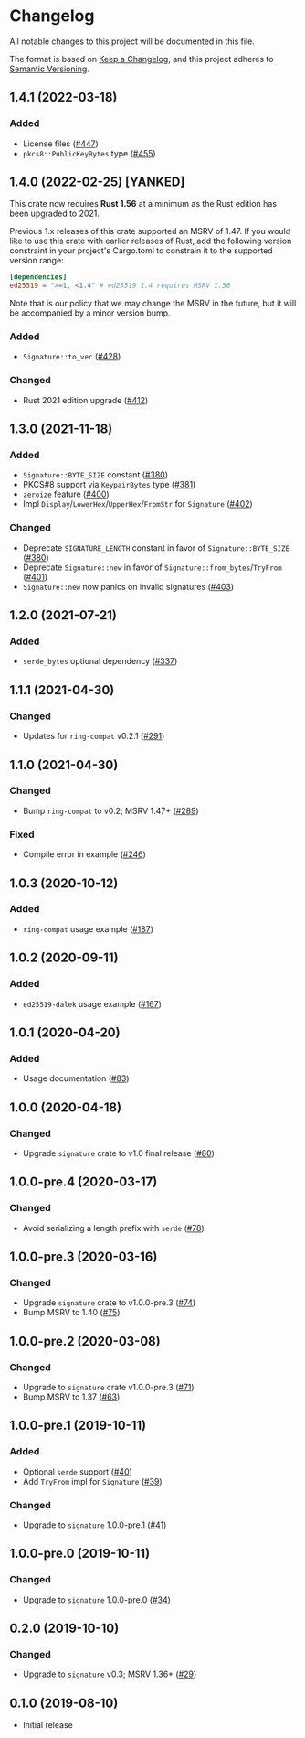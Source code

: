 # Changelog
All notable changes to this project will be documented in this file.

The format is based on [Keep a Changelog](https://keepachangelog.com/en/1.0.0/),
and this project adheres to [Semantic Versioning](https://semver.org/spec/v2.0.0.html).

## 1.4.1 (2022-03-18)
### Added
- License files ([#447])
- `pkcs8::PublicKeyBytes` type ([#455])

[#447]: https://github.com/RustCrypto/signatures/pull/447
[#455]: https://github.com/RustCrypto/signatures/pull/455

## 1.4.0 (2022-02-25) [YANKED]

This crate now requires **Rust 1.56** at a minimum as the Rust edition has been
upgraded to 2021.

Previous 1.x releases of this crate supported an MSRV of 1.47. If you would
like to use this crate with earlier releases of Rust, add the following version
constraint in your project's Cargo.toml to constrain it to the supported
version range:

```toml
[dependencies]
ed25519 = ">=1, <1.4" # ed25519 1.4 requires MSRV 1.56
```

Note that is our policy that we may change the MSRV in the future, but it will
be accompanied by a minor version bump.

### Added
- `Signature::to_vec` ([#428])

### Changed
- Rust 2021 edition upgrade ([#412])

[#412]: https://github.com/RustCrypto/signatures/pull/412
[#428]: https://github.com/RustCrypto/signatures/pull/428

## 1.3.0 (2021-11-18)
### Added
- `Signature::BYTE_SIZE` constant ([#380])
- PKCS#8 support via `KeypairBytes` type ([#381])
- `zeroize` feature ([#400])
- Impl `Display`/`LowerHex`/`UpperHex`/`FromStr` for `Signature` ([#402])

### Changed
- Deprecate `SIGNATURE_LENGTH` constant in favor of `Signature::BYTE_SIZE` ([#380])
- Deprecate `Signature::new` in favor of `Signature::from_bytes`/`TryFrom` ([#401])
- `Signature::new` now panics on invalid signatures ([#403])

[#380]: https://github.com/RustCrypto/signatures/pull/380
[#381]: https://github.com/RustCrypto/signatures/pull/381
[#400]: https://github.com/RustCrypto/signatures/pull/400
[#401]: https://github.com/RustCrypto/signatures/pull/401
[#402]: https://github.com/RustCrypto/signatures/pull/402
[#403]: https://github.com/RustCrypto/signatures/pull/403

## 1.2.0 (2021-07-21)
### Added
- `serde_bytes` optional dependency ([#337])

[#337]: https://github.com/RustCrypto/signatures/pull/337

## 1.1.1 (2021-04-30)
### Changed
- Updates for `ring-compat` v0.2.1 ([#291])

[#291]: https://github.com/RustCrypto/signatures/pull/291

## 1.1.0 (2021-04-30)
### Changed
- Bump `ring-compat` to v0.2; MSRV 1.47+ ([#289])

### Fixed
- Compile error in example ([#246])

[#246]: https://github.com/RustCrypto/signatures/pull/246
[#289]: https://github.com/RustCrypto/signatures/pull/289

## 1.0.3 (2020-10-12)
### Added
- `ring-compat` usage example ([#187])

[#187]: https://github.com/RustCrypto/signatures/pull/187

## 1.0.2 (2020-09-11)
### Added
- `ed25519-dalek` usage example ([#167])

[#167]: https://github.com/RustCrypto/signatures/pull/167

## 1.0.1 (2020-04-20)
### Added
- Usage documentation ([#83])

[#83]: https://github.com/RustCrypto/signatures/pull/83

## 1.0.0 (2020-04-18)
### Changed
- Upgrade `signature` crate to v1.0 final release ([#80])

[#80]: https://github.com/RustCrypto/signatures/pull/80

## 1.0.0-pre.4 (2020-03-17)
### Changed
- Avoid serializing a length prefix with `serde` ([#78])

[#78]: https://github.com/RustCrypto/signatures/pull/78

## 1.0.0-pre.3 (2020-03-16)
### Changed
- Upgrade `signature` crate to v1.0.0-pre.3 ([#74])
- Bump MSRV to 1.40 ([#75])

[#74]: https://github.com/RustCrypto/signatures/pull/74
[#75]: https://github.com/RustCrypto/signatures/pull/75

## 1.0.0-pre.2 (2020-03-08)
### Changed
- Upgrade to `signature` crate v1.0.0-pre.3 ([#71])
- Bump MSRV to 1.37 ([#63])

[#71]: https://github.com/RustCrypto/signatures/pull/71
[#63]: https://github.com/RustCrypto/signatures/pull/63

## 1.0.0-pre.1 (2019-10-11)
### Added
- Optional `serde` support ([#40])
- Add `TryFrom` impl for `Signature` ([#39])

### Changed
- Upgrade to `signature` 1.0.0-pre.1 ([#41])

[#41]: https://github.com/RustCrypto/signatures/pull/41
[#40]: https://github.com/RustCrypto/signatures/pull/40
[#39]: https://github.com/RustCrypto/signatures/pull/39

## 1.0.0-pre.0 (2019-10-11)
### Changed
- Upgrade to `signature` 1.0.0-pre.0 ([#34])

[#34]: https://github.com/RustCrypto/signatures/pull/34

## 0.2.0 (2019-10-10)
### Changed
- Upgrade to `signature` v0.3; MSRV 1.36+ ([#29])

[#29]: https://github.com/RustCrypto/signatures/pull/29

## 0.1.0 (2019-08-10)

- Initial release

